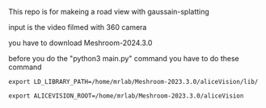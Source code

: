This repo is for makeing a road view with gaussain-splatting

input is the video filmed with 360 camera

you have to download Meshroom-2024.3.0

before you do the "python3 main.py" command
you have to do these command

```
export LD_LIBRARY_PATH=/home/mrlab/Meshroom-2023.3.0/aliceVision/lib/

export ALICEVISION_ROOT=/home/mrlab/Meshroom-2023.3.0/aliceVision
```
